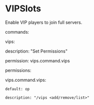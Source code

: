 VIPSlots
========

Enable VIP players to join full servers.

commands:

 vips:
 
  description: "Set Permissions"
  
  permission: vips.command.vips
  
permissions:

  vips.command.vips:
  
    default: op
    
    description: "/vips <add/remove/list>"
  
